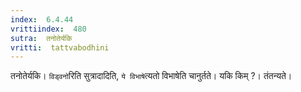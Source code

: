 ```yaml
---
index:  6.4.44
vrittiindex:  480
sutra:  तनोतेर्यकि
vritti:  tattvabodhini 
---
```


तनोतेर्यकि। `विड्वनो`रिति सुत्रादादिति, `ये विभाषे`त्यतो विभाषेति चानुर्तते। यकि किम् ?। तंतन्यते। 

